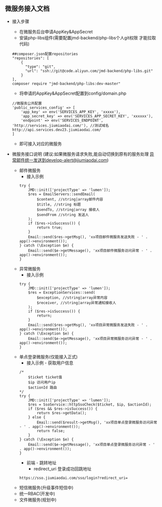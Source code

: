 ## 微服务接入文档
- 接入步骤
    - 在微服务后台申请AppKey&AppSecret
    - 安装php-libs组件(需要配置jmd-backend/php-libs个人git权限 才能拉取代码)
    ````
    ##composer.json配置repositories
    "repositories": [
        {
          "type": "git",
          "url": "ssh://git@code.aliyun.com/jmd-backend/php-libs.git"
        }
    ],
    composer require "jmd-backend/php-libs:dev-master"
    ````
    - 将申请的AppKey&AppSecret配置到config/domain.php
    ````
    //微服务公共配置
    'public_services_config' => [
        'app_key' => env('SERVICES_APP_KEY', 'xxxxx'),
        'app_secret_key' => env('SERVICES_APP_SECRET_KEY', 'xxxxxx'),
        'endpoint' => env('SERVICES_ENDPOINT', 'http://services.jiumiaodai.com/'), //测试域名http://api.services.dev23.jiumiaodai.com/
    ]
    ````
    - 即可接入对应的微服务

- 微服务接口说明 (建议:如果微服务请求失败,能自动切换到原有的服务处理 异常邮件统一发送到develop-alert@jiumiaodai.com)
    - 邮件微服务
        - 接入示例
        ````
        try {
            JMD::init(['projectType' => 'lumen']);
            $res = EmailServers::sendEmail(
                $content, //string|array邮件内容
                $title, //string 标题
                $sendTo, //string|array 接收人
                $sendFrom //string 发送人
            );
            if ($res->isSuccess()) {
                return true;
            }
            Email::send($res->getMsg(), 'xx项目邮件微服务发送失败 - ' . app()->environment());
        } catch (\Exception $e) {
            Email::send($e->getMessage(), 'xx项目邮件微服务访问异常 - ' . app()->environment());
        }
        ````
    - 异常微服务
        - 接入示例
        ````
        try {
            JMD::init(['projectType' => 'lumen']);
            $res = ExceptionServices::send(
                $exception, //string|array异常内容
                $receiver, //string|array异常通知接收人
            );
            if ($res->isSuccess()) {
                return;
            }
            Email::send($res->getMsg(), 'xx项目异常微服务发送失败 - ' . app()->environment());
        } catch (\Exception $e) {
            Email::send($e->getMessage(), 'xx项目异常微服务访问异常 - ' . app()->environment());
        }
        ````
    - 单点登录微服务(仅能接入正式)
        - 接入示例 - 获取用户信息
        ````
        /*
            $ticket ticket值
            $ip 访问用户ip
            $actionId 路由
        */
        try {
            JMD::init(['projectType' => 'lumen']);
            $res = SsoService::httpSsoCheck($ticket, $ip, $actionId);
            if ($res && $res->isSuccess()) {
                return $res->getData();
            } else {
                Email::send($result->getMsg(), 'xx项目单点登录微服务访问异常 - ' . app()->environment());
                return false;
            }
        } catch (\Exception $e) {
            Email::send($e->getMessage(), 'xx项目单点登录微服务访问异常 - ' . app()->environment());
        }
        ````
        - 前端 - 跳转地址
            - redirect_uri 登录成功回跳地址 
        ````
        https://sso.jiumiaodai.com/sso/login?redirect_uri=        
        ````
    - 短信微服务(升级事件短信中)
    - 统一RBAC(开发中)
    - 文件微服务(规划中)